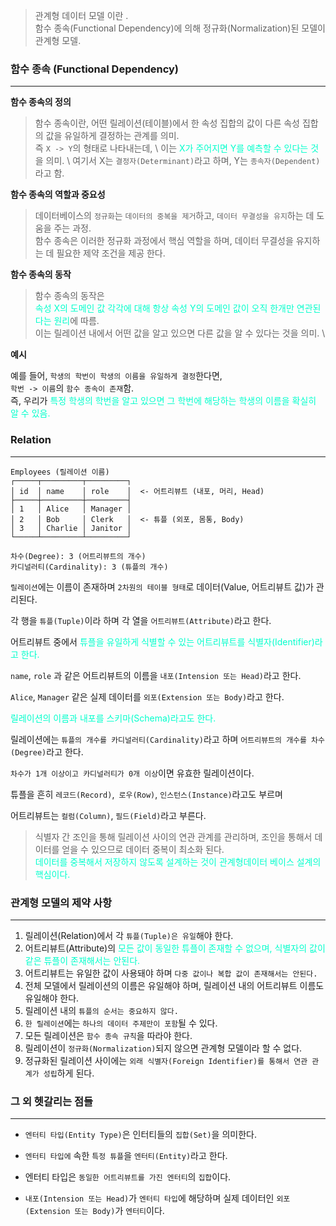 
> 관계형 데이터 모델 이란 . \
> 함수 종속(Functional Dependency)에 의해 정규화(Normalization)된 모델이 관계형 모델.

### 함수 종속 (Functional Dependency)
---
**함수 종속의 정의**

>함수 종속이란, 어떤 릴레이션(테이블)에서 한 속성 집합의 값이 다른 속성 집합의 값을 유일하게 결정하는 관계를 의미.  \
>즉 `X -> Y`의 형태로 나타내는데, \ 
>이는 <span style="color:#00FFCC"> X가 주어지면 Y를 예측할 수 있다는 것</span> 을 의미. \ 
>여기서 X는 `결정자(Determinant)`라고 하며, Y는 `종속자(Dependent)` 라고 함.

**함수 종속의 역할과 중요성**

>데이터베이스의 `정규화`는 `데이터의 중복을 제거`하고, `데이터 무결성을 유지`하는 데 도움을 주는 과정. \
>함수 종속은 이러한 정규화 과정에서 핵심 역할을 하며, 데이터 무결성을 유지하는 데 필요한 제약 조건을 제공 한다.

**함수 종속의 동작**

>함수 종속의 동작은 \
><span style="color:#00FFCC"> 속성 X의 도메인 값 각각에 대해 항상 속성 Y의 도메인 값이 오직 한개만 연관된다는 원리</span>에 따름. \
>이는 릴레이션 내에서 어떤 값을 알고 있으면 다른 값을 알 수 있다는 것을 의미. \

**예시**

예를 들어, `학생의 학번이 학생의 이름을 유일하게 결정`한다면, \
`학번 -> 이름`의 `함수 종속이 존재`함. \
즉, 우리가 <span style="color:#00FFCC">특정 학생의 학번을 알고 있으면 그 학번에 해당하는 학생의 이름을 확실히 알 수 있음.</span>


### Relation
---

```plaintext
Employees (릴레이션 이름)
┌─────┬─────────┬─────────┐
│ id  │ name    │ role    │  <- 어트리뷰트 (내포, 머리, Head)
├─────┼─────────┼─────────┤
│ 1   │ Alice   │ Manager │
│ 2   │ Bob     │ Clerk   │  <- 튜플 (외포, 몸통, Body)
│ 3   │ Charlie │ Janitor │
└─────┴─────────┴─────────┘

차수(Degree): 3 (어트리뷰트의 개수)
카디널러티(Cardinality): 3 (튜플의 개수)
```


`릴레이션`에는 이름이 존재하며 `2차원의 테이블 형태`로 데이터(Value, 어트리뷰트 값)가 관리된다.

각 행을 `튜플(Tuple)`이라 하며 각 열을 `어트리뷰트(Attribute)`라고 한다.

어트리뷰트 중에서 <span style="color:#00FFCC">튜플을 유일하게 식별할 수 있는 어트리뷰트를 식별자(Identifier)라고 한다.</span>

`name`, `role` 과 같은 어트리뷰트의 이름을 `내포(Intension 또는 Head)`라고 한다.

`Alice`, `Manager` 같은 실제 데이터를 `외포(Extension 또는 Body)`라고 한다.

<span style="color:#00FFCC">릴레이션의 이름과 내포를 스키마(Schema)라고도 한다.</span>

릴레이션에는 `튜플의 개수를 카디널러티(Cardinality)`라고 하며 `어트리뷰트의 개수를 차수(Degree)`라고 한다.

`차수가 1개 이상이고 카디널러티가 0개 이상`이면 유효한 릴레이션이다.

튜플을 흔히 `레코드(Record)`,` 로우(Row)`, `인스턴스(Instance)`라고도 부르며 

어트리뷰트는 `컬럼(Column)`, `필드(Field)`라고 부른다.

> 식별자 간 조인을 통해 릴레이션 사이의 연관 관계를 관리하며, 조인을 통해서 데이터를 얻을 수 있으므로 데이터 중복이 최소화 된다. \
> <span style="color:#00FFCC">데이터를 중복해서 저장하지 않도록 설계하는 것이 관계형데이터 베이스 설계의 핵심이다.</span>

### 관계형 모델의 제약 사항
---
1. 릴레이션(Relation)에서 각 `튜플(Tuple)은 유일`해야 한다.
2. 어트리뷰트(Attribute)의 <span style="color:#00FFCC">모든 값이 동일한 튜플이 존재할 수 없으며, 식별자의 값이 같은 튜플이 존재해서는 안된다.</span>
3. 어트리뷰트는 유일한 값이 사용돼야 하며 `다중 값이나 복합 값이 존재해서는 안된다.`
4. 전체 모델에서 릴레이션의 이름은 유일해야 하며, 릴레이션 내의 어트리뷰트 이름도 유일해야 한다.
5. 릴레이션 내의 `튜플의 순서는 중요하지 않다.`
6. `한 릴레이션`에는 `하나의 데이터 주제만이 포함`될 수 있다.
7. 모든 릴레이션은 `함수 종속 규칙`을 따라야 한다.
8. 릴레이션이 `정규화(Normalization)`되지 않으면 관계형 모델이라 할 수 없다.
9. 정규화된 릴레이션 사이에는 `외래 식별자(Foreign Identifier)를 통해서 연관 관계가 성립`하게 된다.


### 그 외 헷갈리는 점들
---

- `엔터티 타입(Entity Type)`은 인터티들의 `집합(Set)`을 의미한다.

- `엔터티 타입에` 속한 `특정 튜플`을 `엔터티(Entity)`라고 한다.

- 엔터티 타입은 `동일한 어트리뷰트를 가진 엔터티`의 `집합`이다.

- `내포(Intension 또는 Head)`가 `엔터티 타입`에 해당하며 실제 데이터인 `외포(Extension 또는 Body)`가 `엔터티`이다.
